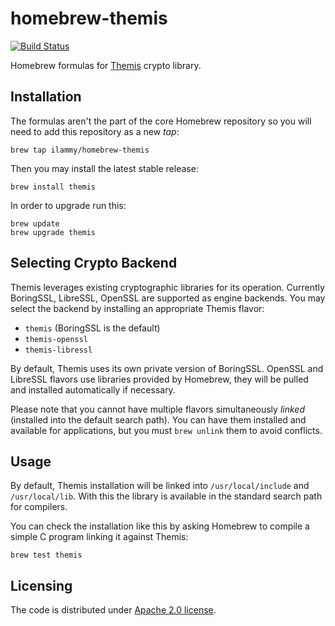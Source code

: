 # homebrew-themis

[![Build Status](https://travis-ci.org/ilammy/homebrew-themis.svg?branch=master)](https://travis-ci.org/ilammy/homebrew-themis)

Homebrew formulas for [Themis] crypto library.

[Themis]: https://github.com/cossacklabs/themis

## Installation

The formulas aren't the part of the core Homebrew repository
so you will need to add this repository as a new _tap_:

```console
brew tap ilammy/homebrew-themis
```

Then you may install the latest stable release:

```console
brew install themis
```

In order to upgrade run this:

```console
brew update
brew upgrade themis
```

## Selecting Crypto Backend

Themis leverages existing cryptographic libraries for its operation.
Currently BoringSSL, LibreSSL, OpenSSL are supported as engine backends.
You may select the backend by installing an appropriate Themis flavor:

- `themis` (BoringSSL is the default)
- `themis-openssl`
- `themis-libressl`

By default, Themis uses its own private version of BoringSSL.
OpenSSL and LibreSSL flavors use libraries provided by Homebrew,
they will be pulled and installed automatically if necessary.

Please note that you cannot have multiple flavors simultaneously _linked_
(installed into the default search path).
You can have them installed and available for applications,
but you must `brew unlink` them to avoid conflicts.

## Usage

By default,
Themis installation will be linked into `/usr/local/include` and `/usr/local/lib`.
With this the library is available in the standard search path for compilers.

You can check the installation like this
by asking Homebrew to compile a simple C program linking it against Themis:

```console
brew test themis
```

## Licensing

The code is distributed under [Apache 2.0 license](LICENSE).
